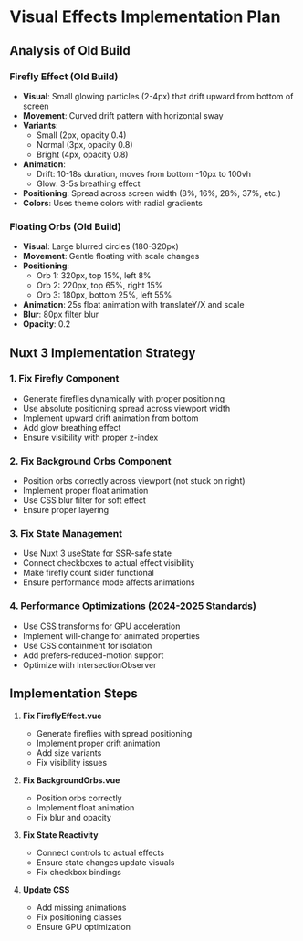 # Visual Effects Implementation Plan

## Analysis of Old Build

### Firefly Effect (Old Build)
- **Visual**: Small glowing particles (2-4px) that drift upward from bottom of screen
- **Movement**: Curved drift pattern with horizontal sway
- **Variants**: 
  - Small (2px, opacity 0.4)
  - Normal (3px, opacity 0.8)
  - Bright (4px, opacity 0.8)
- **Animation**: 
  - Drift: 10-18s duration, moves from bottom -10px to 100vh
  - Glow: 3-5s breathing effect
- **Positioning**: Spread across screen width (8%, 16%, 28%, 37%, etc.)
- **Colors**: Uses theme colors with radial gradients

### Floating Orbs (Old Build)
- **Visual**: Large blurred circles (180-320px)
- **Movement**: Gentle floating with scale changes
- **Positioning**:
  - Orb 1: 320px, top 15%, left 8%
  - Orb 2: 220px, top 65%, right 15%
  - Orb 3: 180px, bottom 25%, left 55%
- **Animation**: 25s float animation with translateY/X and scale
- **Blur**: 80px filter blur
- **Opacity**: 0.2

## Nuxt 3 Implementation Strategy

### 1. Fix Firefly Component
- Generate fireflies dynamically with proper positioning
- Use absolute positioning spread across viewport width
- Implement upward drift animation from bottom
- Add glow breathing effect
- Ensure visibility with proper z-index

### 2. Fix Background Orbs Component
- Position orbs correctly across viewport (not stuck on right)
- Implement proper float animation
- Use CSS blur filter for soft effect
- Ensure proper layering

### 3. Fix State Management
- Use Nuxt 3 useState for SSR-safe state
- Connect checkboxes to actual effect visibility
- Make firefly count slider functional
- Ensure performance mode affects animations

### 4. Performance Optimizations (2024-2025 Standards)
- Use CSS transforms for GPU acceleration
- Implement will-change for animated properties
- Use CSS containment for isolation
- Add prefers-reduced-motion support
- Optimize with IntersectionObserver

## Implementation Steps

1. **Fix FireflyEffect.vue**
   - Generate fireflies with spread positioning
   - Implement proper drift animation
   - Add size variants
   - Fix visibility issues

2. **Fix BackgroundOrbs.vue**
   - Position orbs correctly
   - Implement float animation
   - Fix blur and opacity

3. **Fix State Reactivity**
   - Connect controls to actual effects
   - Ensure state changes update visuals
   - Fix checkbox bindings

4. **Update CSS**
   - Add missing animations
   - Fix positioning classes
   - Ensure GPU optimization